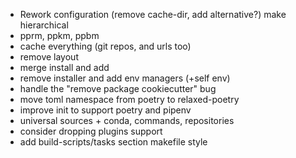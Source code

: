 - Rework configuration (remove cache-dir, add alternative?) make hierarchical
- pprm, ppkm, ppbm
- cache everything (git repos, and urls too)
- remove layout
- merge install and add
- remove installer and add env managers (+self env)
- handle the "remove package cookiecutter" bug
- move toml namespace from poetry to relaxed-poetry
- improve init to support poetry and pipenv
- universal sources + conda, commands, repositories
- consider dropping plugins support
- add build-scripts/tasks section makefile style